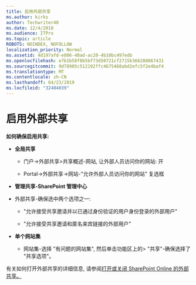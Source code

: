 ```yaml
---
title: 启用外部共享
ms.author: kirks
author: Techwriter40
ms.date: 12/4/2018
ms.audience: ITPro
ms.topic: article
ROBOTS: NOINDEX, NOFOLLOW
localization_priority: Normal
ms.assetid: 4d197afd-e806-40ad-ac20-4b10bc497edb
ms.openlocfilehash: e7b1b58f0b5bf73d50721cf2715b366280867431
ms.sourcegitcommit: 9d78905c512192ffc4675468abd2efc5f2e4baf4
ms.translationtype: MT
ms.contentlocale: zh-CN
ms.lasthandoff: 04/23/2019
ms.locfileid: "32404039"
---
```

# <a name="enable-external-sharing"></a>启用外部共享

 **如何确保启用共享:**
  
- **全局共享**
    
  - 门户-\>外部共享\>共享概述-网站, 让外部人员访问你的网站: 开
    
  - Portal-\>外部共享-\>网站-"允许外部人员访问你的网站" 复选框
    
- **管理共享-SharePoint 管理中心**
    
- 外部共享-确保选中两个选项之一:
    
  - "允许接受共享邀请并以已通过身份验证的用户身份登录的外部用户"
    
  - "允许接受共享邀请和匿名来宾链接的外部用户"
    
- **单个网站集**
    
  - 网站集-选择 "有问题的网站集", 然后单击功能区上的\> "共享"-确保选择了 "共享选项"。
    
有关如何打开外部共享的详细信息, 请参阅[打开或关闭 SharePoint Online 的外部共享。](https://go.microsoft.com/fwlink/?linkid=2047681&amp;clcid=0x409)
  

